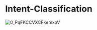 # Intent-Classification

![0_PqFKCCVXCFkemxoV](https://user-images.githubusercontent.com/45726271/132161255-b933de33-b184-4117-afdd-a0c1c8e16733.gif)
